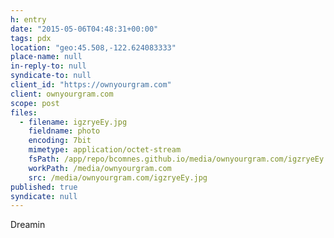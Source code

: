 ```yaml
---
h: entry
date: "2015-05-06T04:48:31+00:00"
tags: pdx
location: "geo:45.508,-122.624083333"
place-name: null
in-reply-to: null
syndicate-to: null
client_id: "https://ownyourgram.com"
client: ownyourgram.com
scope: post
files:
  - filename: igzryeEy.jpg
    fieldname: photo
    encoding: 7bit
    mimetype: application/octet-stream
    fsPath: /app/repo/bcomnes.github.io/media/ownyourgram.com/igzryeEy.jpg
    workPath: /media/ownyourgram.com
    src: /media/ownyourgram.com/igzryeEy.jpg
published: true
syndicate: null
---
```

Dreamin